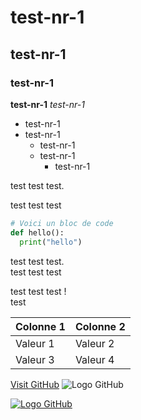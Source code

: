 # test-nr-1
## test-nr-1
### test-nr-1
**test-nr-1**
*test-nr-1*
- test-nr-1
- test-nr-1
  - test-nr-1
  - test-nr-1
      - test-nr-1

test test test.

test test test

```python
# Voici un bloc de code
def hello():
  print("hello")
```
test test test.  
test test test

test test test !<br/>
test

| Colonne 1 | Colonne 2 |
| --------- | --------- |
| Valeur 1  | Valeur 2  |
| Valeur 3  | Valeur 4  |

[Visit GitHub](https://github.com)
![Logo GitHub](https://github.githubassets.com/images/modules/logos_page/GitHub-Mark.png)


[![Logo GitHub](https://github.githubassets.com/images/modules/logos_page/GitHub-Mark.png)](https://github.com)
